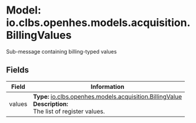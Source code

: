 # Model: io.clbs.openhes.models.acquisition.BillingValues

Sub-message containing billing-typed values

## Fields

| Field | Information |
| --- | --- |
| values | <b>Type:</b> [io.clbs.openhes.models.acquisition.BillingValue](model-io-clbs-openhes-models-acquisition-billingvalue.md)<br><b>Description:</b><br>The list of register values. |

